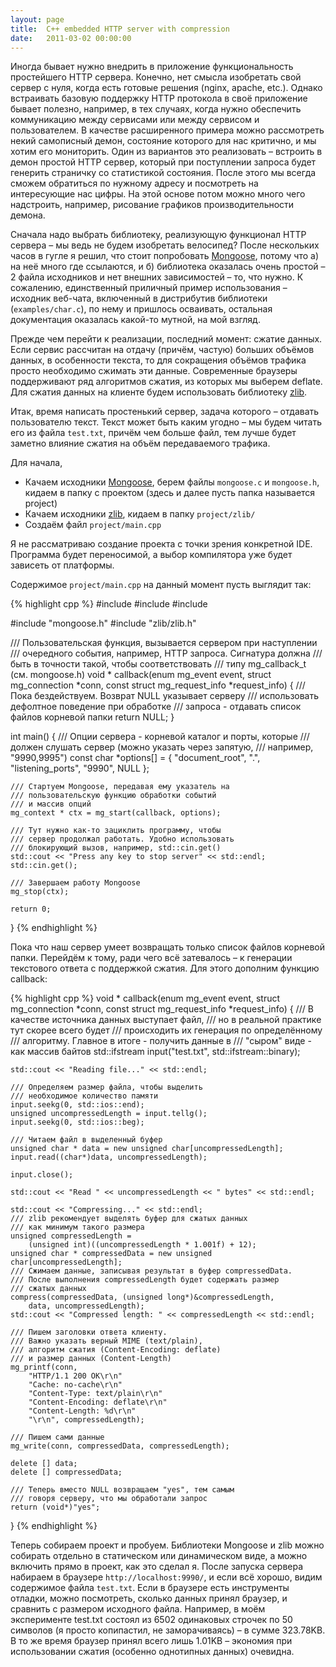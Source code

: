 ```yaml
---
layout: page
title:  C++ embedded HTTP server with compression
date:   2011-03-02 00:00:00
---
```


Иногда бывает нужно внедрить в приложение функциональность простейшего HTTP сервера. Конечно, нет
смысла изобретать свой сервер с нуля, когда есть готовые решения (nginx, apache, etc.). Однако
встраивать базовую поддержку HTTP протокола в своё приложение бывает полезно, например, в тех случаях,
когда нужно обеспечить коммуникацию между сервисами или между сервисом и пользователем. В качестве расширенного
примера можно рассмотреть некий самописный демон, состояние которого для нас критично, и мы хотим его мониторить.
Один из вариантов это реализовать – встроить в демон простой HTTP сервер, который при поступлении запроса будет
генерить страничку со статистикой состояния. После этого мы всегда сможем обратиться по нужному адресу и посмотреть
на интересующие нас цифры. На этой основе потом можно много чего надстроить, например, рисование графиков производительности демона.

<!--break-->

Сначала надо выбрать библиотеку, реализующую функционал HTTP сервера – мы ведь не будем изобретать велосипед?
После нескольких часов в гугле я решил, что стоит попробовать [Mongoose](http://code.google.com/p/mongoose/), потому что а) на неё много где ссылаются, и
б) библиотека оказалась очень простой – 2 файла исходников и нет внешних зависимостей – то, что нужно. К сожалению,
единственный приличный пример использования – исходник веб-чата, включенный в дистрибутив библиотеки (`examples/char.c`),
по нему и пришлось осваивать, остальная документация оказалась какой-то мутной, на мой взгляд.

Прежде чем перейти к реализации, последний момент: сжатие данных. Если сервис рассчитан на отдачу (причём, частую)
больших объёмов данных, в особенности текста, то для сокращения объёмов трафика просто необходимо
сжимать эти данные. Современные браузеры поддерживают ряд алгоритмов сжатия, из которых мы выберем deflate.
Для сжатия данных на клиенте будем использовать библиотеку [zlib](http://zlib.net/).

Итак, время написать простенький сервер, задача которого – отдавать пользователю текст.
Текст может быть каким угодно – мы будем читать его из файла `test.txt`, причём чем больше файл,
тем лучше будет заметно влияние сжатия на объём передаваемого трафика.

Для начала,

* Качаем исходники [Mongoose](http://code.google.com/p/mongoose/), берем файлы `mongoose.c` и `mongoose.h`, кидаем в папку с проектом (здесь и далее пусть папка называется project)
* Качаем исходники [zlib](http://zlib.net/), кидаем в папку `project/zlib/`
* Создаём файл `project/main.cpp`

Я не рассматриваю создание проекта с точки зрения конкретной IDE. Программа будет переносимой, а выбор компилятора уже будет зависеть от платформы.

Содержимое `project/main.cpp` на данный момент пусть выглядит так:

{% highlight cpp %}
#include <cstdlib>
#include <iostream>
#include <fstream>

#include "mongoose.h"
#include "zlib/zlib.h"

/// Пользовательская функция, вызывается сервером при наступлении 
/// очередного события, например, HTTP запроса. Сигнатура должна 
/// быть в точности такой, чтобы соответствовать 
/// типу mg_callback_t (см. mongoose.h)
void * callback(enum mg_event event, struct mg_connection *conn, 
	const struct mg_request_info *request_info)
{
	/// Пока бездействуем. Возврат NULL указывает серверу
	/// использовать дефолтное поведение при обработке 
	/// запроса - отдавать список файлов корневой папки
	return NULL;
}

int main()
{
	/// Опции сервера - корневой каталог и порты, которые
	/// должен слушать сервер (можно указать через запятую, 
	/// например, "9990,9995")
	const char *options[] = 
	{
		"document_root", ".",
		"listening_ports", "9990",
		NULL
	};

	/// Стартуем Mongoose, передавая ему указатель на 
	/// пользовательскую функцию обработки событий 
	/// и массив опций
	mg_context * ctx = mg_start(callback, options);

	/// Тут нужно как-то зациклить программу, чтобы 
	/// сервер продолжал работать. Удобно использовать 
	/// блокирующий вызов, например, std::cin.get()
	std::cout << "Press any key to stop server" << std::endl;
	std::cin.get();

	/// Завершаем работу Mongoose
	mg_stop(ctx);

	return 0;
}
{% endhighlight %}

Пока что наш сервер умеет возвращать только список файлов корневой папки. Перейдём к тому, ради чего всё
затевалось – к генерации текстового ответа с поддержкой сжатия. Для этого дополним функцию callback:

{% highlight cpp %}
void * callback(enum mg_event event, struct mg_connection *conn, 
	const struct mg_request_info *request_info)
{
	/// В качестве источника данных выступает файл,
	/// но в реальной практике тут скорее всего будет
	/// происходить их генерация по определённому
	/// алгоритму. Главное в итоге - получить данные в
	/// "сыром" виде - как массив байтов
	std::ifstream input("test.txt", std::ifstream::binary);

	std::cout << "Reading file..." << std::endl;

	/// Определяем размер файла, чтобы выделить
	/// необходимое количество памяти
	input.seekg(0, std::ios::end);
	unsigned uncompressedLength = input.tellg();
	input.seekg(0, std::ios::beg);

	/// Читаем файл в выделенный буфер
	unsigned char * data = new unsigned char[uncompressedLength];
	input.read((char*)data, uncompressedLength);

	input.close();

	std::cout << "Read " << uncompressedLength << " bytes" << std::endl;

	std::cout << "Compressing..." << std::endl;
	/// zlib рекомендует выделять буфер для сжатых данных 
	/// как минимум такого размера
	unsigned compressedLength = 
		(unsigned int)((uncompressedLength * 1.001f) + 12);
	unsigned char * compressedData = new unsigned char[uncompressedLength];
	/// Сжимаем данные, записывая результат в буфер compressedData.
	/// После выполнения compressedLength будет содержать размер 
	/// сжатых данных
	compress(compressedData, (unsigned long*)&compressedLength, 
		data, uncompressedLength);
	std::cout << "Compressed length: " << compressedLength << std::endl;

	/// Пишем заголовки ответа клиенту.
	/// Важно указать верный MIME (text/plain),
	/// алгоритм сжатия (Content-Encoding: deflate) 
	/// и размер данных (Content-Length)
	mg_printf(conn, 
		"HTTP/1.1 200 OK\r\n"
		"Cache: no-cache\r\n"
		"Content-Type: text/plain\r\n"
		"Content-Encoding: deflate\r\n"
		"Content-Length: %d\r\n"
		"\r\n", compressedLength);

	/// Пишем сами данные
	mg_write(conn, compressedData, compressedLength);
	
	delete [] data;
	delete [] compressedData;

	/// Теперь вместо NULL возвращаем "yes", тем самым
	/// говоря серверу, что мы обработали запрос
	return (void*)"yes";
}
{% endhighlight %}

Теперь собираем проект и пробуем. Библиотеки Mongoose и zlib можно собирать отдельно в статическом или динамическом виде,
а можно включить прямо в проект, как это сделал я. После запуска сервера набираем в браузере `http://localhost:9990/`,
и если всё хорошо, видим содержимое файла `test.txt`. Если в браузере есть инструменты отладки, можно посмотреть,
сколько данных принял браузер, и сравнить с размером исходного файла. Например, в моём эксперименте test.txt
состоял из 6502 одинаковых строчек по 50 символов (я просто копипастил, не заморачиваясь) – в сумме 323.78KB.
В то же время браузер принял всего лишь 1.01KB – экономия при использовании сжатия (особенно однотипных данных) очевидна.